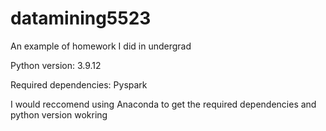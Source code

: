# datamining5523
An example of homework I did in undergrad

Python version:
3.9.12

Required dependencies:
Pyspark

I would reccomend using Anaconda to get the required dependencies and python version wokring
